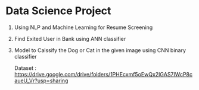 # Data Science Project

1. Using NLP and Machine Learning for Resume Screening
2. Find Exited User in Bank using ANN classifier
3. Model to Calssify the Dog or Cat in the given image using CNN binary classifier

      Dataset : https://drive.google.com/drive/folders/1PHEcxmf5oEwQx2IGAS7IWcP8caueU_Vr?usp=sharing
